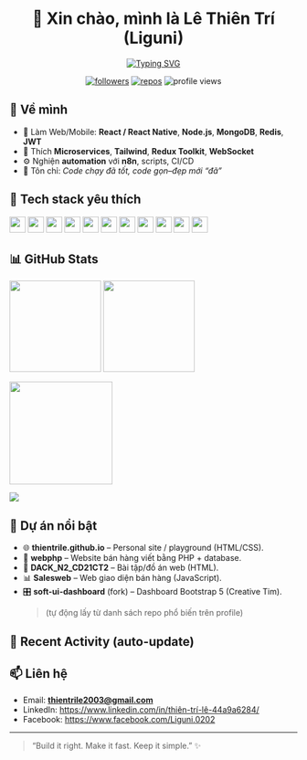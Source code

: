 <!-- Profile README (auto-updated) -->

<div align="center">
  
# 👋 Xin chào, mình là **Lê Thiên Trí** (Liguni)

[![Typing SVG](https://readme-typing-svg.demolab.com?pause=1200&width=520&lines=Lập+trình+viên+%7C+Fullstack+%7C+Tối+ưu+workflows;Node.js+%2B+MongoDB+%2B+React+Native;Yêu+automation%2C+n8n%2C+DevOps+nhẹ+nhàng)](https://git.io/typing-svg)

</div>

<p align="center">
  <a href="https://github.com/thientrile"><img alt="followers" src="https://img.shields.io/github/followers/thientrile?label=Follow&style=for-the-badge"></a>
  <a href="https://github.com/thientrile?tab=repositories"><img alt="repos" src="https://img.shields.io/badge/Repo-Explore-1f6feb?style=for-the-badge"></a>
  <img alt="profile views" src="https://komarev.com/ghpvc/?username=thientrile&style=for-the-badge">
</p>

## 🧭 Về mình

- 🚀 Làm Web/Mobile: **React / React Native**, **Node.js**, **MongoDB**, **Redis**, **JWT**
- 🧩 Thích **Microservices**, **Tailwind**, **Redux Toolkit**, **WebSocket**
- ⚙️ Nghiện **automation** với **n8n**, scripts, CI/CD
- 🎯 Tôn chỉ: _Code chạy đã tốt, code gọn–đẹp mới “đã”_

## 🧰 Tech stack yêu thích

<p>
  <img height="28" src="https://cdn.jsdelivr.net/gh/devicons/devicon/icons/javascript/javascript-original.svg" />
  <img height="28" src="https://cdn.jsdelivr.net/gh/devicons/devicon/icons/typescript/typescript-original.svg" />
  <img height="28" src="https://cdn.jsdelivr.net/gh/devicons/devicon/icons/react/react-original.svg" />
  <img height="28" src="https://cdn.jsdelivr.net/gh/devicons/devicon/icons/nodejs/nodejs-original.svg" />
  <img height="28" src="https://cdn.jsdelivr.net/gh/devicons/devicon/icons/express/express-original.svg" />
  <img height="28" src="https://cdn.jsdelivr.net/gh/devicons/devicon/icons/mongodb/mongodb-original.svg" />
  <img height="28" src="https://cdn.jsdelivr.net/gh/devicons/devicon/icons/redis/redis-original.svg" />
  <img height="28" src="https://cdn.jsdelivr.net/gh/devicons/devicon/icons/docker/docker-original.svg" />
  <img height="28" src="https://cdn.jsdelivr.net/gh/devicons/devicon/icons/git/git-original.svg" />
  <img height="28" src="https://cdn.jsdelivr.net/gh/devicons/devicon/icons/nginx/nginx-original.svg" />
<img height="28" src="https://cdn.jsdelivr.net/gh/devicons/devicon/icons/amazonwebservices/amazonwebservices-original-wordmark.svg" />

</p>

## 📊 GitHub Stats

<p>
  <img height="160" src="https://github-readme-stats.vercel.app/api?username=thientrile&show_icons=true&theme=tokyonight&hide_border=true" />
  <img height="160" src="https://github-readme-stats.vercel.app/api/top-langs/?username=thientrile&layout=compact&theme=tokyonight&hide_border=true" />
</p>
<p>
  <img height="180" src="https://github-readme-streak-stats-eight.vercel.app/?user=thientrile&theme=tokyonight&hide_border=true
" />
</p>
<p>
  <img src="https://github-profile-trophy.vercel.app/?username=thientrile&theme=onedark&no-frame=true&margin-w=8" />
</p>

## 📝 Dự án nổi bật

- 🌐 **thientrile.github.io** – Personal site / playground (HTML/CSS).
- 🛒 **webphp** – Website bán hàng viết bằng PHP + database.
- 🧪 **DACK_N2_CD21CT2** – Bài tập/đồ án web (HTML).
- 📊 **Salesweb** – Web giao diện bán hàng (JavaScript).
- 🎛 **soft-ui-dashboard** (fork) – Dashboard Bootstrap 5 (Creative Tim).
  > (tự động lấy từ danh sách repo phổ biến trên profile)

## 🧷 Recent Activity (auto-update)

<!--RECENT_ACTIVITY:START-->
<!-- Nội dung sẽ được script cập nhật tự động -->
<!--RECENT_ACTIVITY:END-->

## 📫 Liên hệ

- Email: **thientrile2003@gmail.com**
- LinkedIn: https://www.linkedin.com/in/thiên-trí-lê-44a9a6284/
- Facebook: https://www.facebook.com/Liguni.0202

---

> “Build it right. Make it fast. Keep it simple.” ✨
